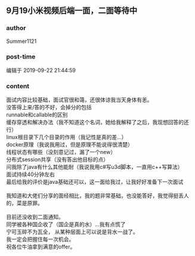 ## 9月19小米视频后端一面，二面等待中
### author 
Summer1121
### post-time 

编辑于  2019-09-22 21:44:59
### content 
<div class="post-topic-des nc-post-content">
 <div>
  面试内容比较基础，面试官很和蔼，还很体谅我当天身体有恙。
 </div>
 <div>
  没答得上来/答的不好，会掉分的包括
 </div>
 <div>
  runnable和callable的区别
 </div>
 <div>
  缓存穿透和解决办法（我不知道这个名词，她给我解释了之后，我现想回答的还行）
 </div>
 <div>
  linux根目录下几个目录的作用（我记性是真的差...）
 </div>
 <div>
  docker原理（我说我用过，但是原理不能说得很清楚）
 </div>
 <div>
  线程状态有哪些（没刻意记过，漏了一个new）
 </div>
 <div>
  分布式session共享（没有答出他目标的点）
 </div>
 <div>
  问我除了java有什么其他能耐（我说我用c#写u3d脚本，一直用c++写算法）
 </div>
 <div>
  面试持续40分钟左右
 </div>
 <div>
  最后给我的评价是java基础还可以，这一面给我过，让我好好准备下一次面试
 </div>
 <div>
  <br/>
 </div>
 <div>
  我知道和大佬们分享的面经相比，我的题非常基础，也没能答好，我觉得挺丢人的，菜是原罪。
 </div>
 <div>
  <br/>
 </div>
 <div>
  目前还没收到二面通知。
 </div>
 <div>
  同学被各种国企收了（国企是真的水）...我有点慌了
 </div>
 <div>
  宁可玉碎不为瓦全，
  <span>
   从某种层面上可以说是背水一战了。
  </span>
 </div>
 <div>
  我一定会把握住每一次机会。
 </div>
 <div>
  祝各位牛油拿到满意的offer。
 </div>
 <div>
  <br/>
 </div>
</div>
